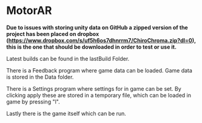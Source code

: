 # MotorAR

**Due to issues with storing unity data on GitHub a zipped version of the project has been placed on dropbox (https://www.dropbox.com/s/uf5h6os7dhnrrm7/ChiroChroma.zip?dl=0), this is the one that should be downloaded in order to test or use it.**

Latest builds can be found in the lastBuild Folder.

There is a Feedback program where game data can be loaded. Game data is stored in the Data folder.

There is a Settings program where settings for in game can be set. By clicking apply these are stored in a temporary file, which can be loaded in game by pressing "l".

Lastly there is the game itself which can be run.

